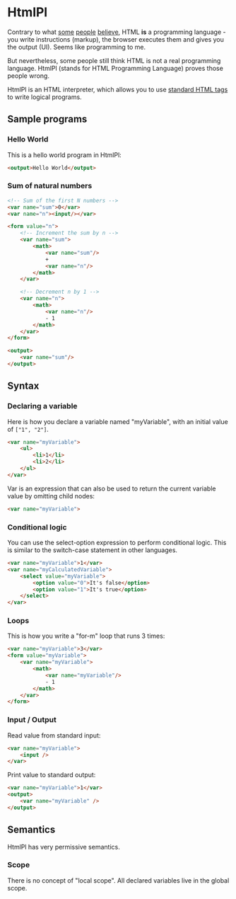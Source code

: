 # HtmlPl

Contrary to what [some](https://stackoverflow.com/questions/145176/is-html-considered-a-programming-language#answer-145179) [people](https://www.reddit.com/r/explainlikeimfive/comments/6oahcu/eli5_why_isnt_html_considered_programming/) [believe](https://www.reddit.com/r/ProgrammerHumor/comments/sg3ocj/html_is_not_a_programming_language_btw/), HTML **is** a programming language - you write instructions (markup), the browser executes them and gives you the output (UI). Seems like programming to me.

But nevertheless, some people still think HTML is not a real programming language. HtmlPl (stands for HTML Programming Language) proves those people wrong.

HtmlPl is an HTML interpreter, which allows you to use [standard HTML tags](https://html.spec.whatwg.org/#semantics) to write logical programs.

## Sample programs

### Hello World

This is a hello world program in HtmlPl:

```html
<output>Hello World</output>
```

### Sum of natural numbers

```html
<!-- Sum of the first N numbers -->
<var name="sum">0</var>
<var name="n"><input/></var>

<form value="n">
    <!-- Increment the sum by n -->
    <var name="sum">
        <math>
            <var name="sum"/>
            +
            <var name="n"/>
        </math>
    </var>

    <!-- Decrement n by 1 -->
    <var name="n">
        <math>
            <var name="n"/>
            - 1
        </math>
    </var>
</form>

<output>
    <var name="sum"/>
</output>
```

## Syntax

### Declaring a variable

Here is how you declare a variable named "myVariable", with an initial value of `["1", "2"]`.

```html
<var name="myVariable">
    <ul>
        <li>1</li>
        <li>2</li>
    </ul>
</var>
```

Var is an expression that can also be used to return the current variable value by omitting child nodes:

```html
<var name="myVariable">
```

### Conditional logic

You can use the select-option expression to perform conditional logic.
This is similar to the switch-case statement in other languages.

```html
<var name="myVariable">1</var>
<var name="myCalculatedVariable">
    <select value="myVariable">
        <option value="0">It's false</option>
        <option value="1">It's true</option>
    </select>
</var>
```

### Loops

This is how you write a "for-m" loop that runs 3 times: 
```html
<var name="myVariable">3</var>
<form value="myVariable">
    <var name="myVariable">
        <math>
            <var name="myVariable"/>
            - 1
        </math>
    </var>
</form>
```

### Input / Output

Read value from standard input:

```html
<var name="myVariable">
    <input />
</var>
```

Print value to standard output:

```html
<var name="myVariable">1</var>
<output>
    <var name="myVariable" />
</output>
```

## Semantics

HtmlPl has very permissive semantics.

### Scope

There is no concept of "local scope". All declared variables live in the global scope.
